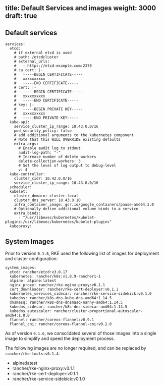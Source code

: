 
title: Default Services and images
weight: 3000
draft: true
---

## Default services

<!--Talk about the default services launched and options around them-->

```
services:
  etcd:
    # if external etcd is used
    # path: /etcdcluster
    # external_urls:
    #   - https://etcd-example.com:2379
    # ca_cert: |-
    #   -----BEGIN CERTIFICATE-----
    #   xxxxxxxxxx
    #   -----END CERTIFICATE-----
    # cert: |-
    #   -----BEGIN CERTIFICATE-----
    #   xxxxxxxxxx
    #   -----END CERTIFICATE-----
    # key: |-
    #   -----BEGIN PRIVATE KEY-----
    #   xxxxxxxxxx
    #   -----END PRIVATE KEY-----
  kube-api:
    service_cluster_ip_range: 10.43.0.0/16
    pod_security_policy: false
    # add additional arguments to the kubernetes component
    # Note that this WILL OVERRIDE existing defaults
    extra_args:
      # Enable audit log to stdout
      audit-log-path: "-"
      # Increase number of delete workers
      delete-collection-workers: 3
      # Set the level of log output to debug-level
      v: 4
  kube-controller:
    cluster_cidr: 10.42.0.0/16
    service_cluster_ip_range: 10.43.0.0/16
  scheduler:
  kubelet:
    cluster_domain: cluster.local
    cluster_dns_server: 10.43.0.10
    infra_container_image: gcr.io/google_containers/pause-amd64:3.0
    # Optionally define additional volume binds to a service
    extra_binds:
      - "/usr/libexec/kubernetes/kubelet-plugins:/usr/libexec/kubernetes/kubelet-plugins"
  kubeproxy:

```

## System Images

Prior to version `0.1.6`, RKE used the following list of images for deployment and cluster configuration:
```
system_images:
  etcd: rancher/etcd:v3.0.17
  kubernetes: rancher/k8s:v1.8.9-rancher1-1
  alpine: alpine:latest
  nginx_proxy: rancher/rke-nginx-proxy:v0.1.1
  cert_downloader: rancher/rke-cert-deployer:v0.1.1
  kubernetes_services_sidecar: rancher/rke-service-sidekick:v0.1.0
  kubedns: rancher/k8s-dns-kube-dns-amd64:1.14.5
  dnsmasq: rancher/k8s-dns-dnsmasq-nanny-amd64:1.14.5
  kubedns_sidecar: rancher/k8s-dns-sidecar-amd64:1.14.5
  kubedns_autoscaler: rancher/cluster-proportional-autoscaler-amd64:1.0.0
  flannel: rancher/coreos-flannel:v0.9.1
  flannel_cni: rancher/coreos-flannel-cni:v0.2.0
```
As of version `0.1.6`, we consolidated several of those images into a single image to simplify and speed the deployment process.

The following images are no longer required, and can be replaced by `rancher/rke-tools:v0.1.4`:
- alpine:latest
- rancher/rke-nginx-proxy:v0.1.1
- rancher/rke-cert-deployer:v0.1.1
- rancher/rke-service-sidekick:v0.1.0
